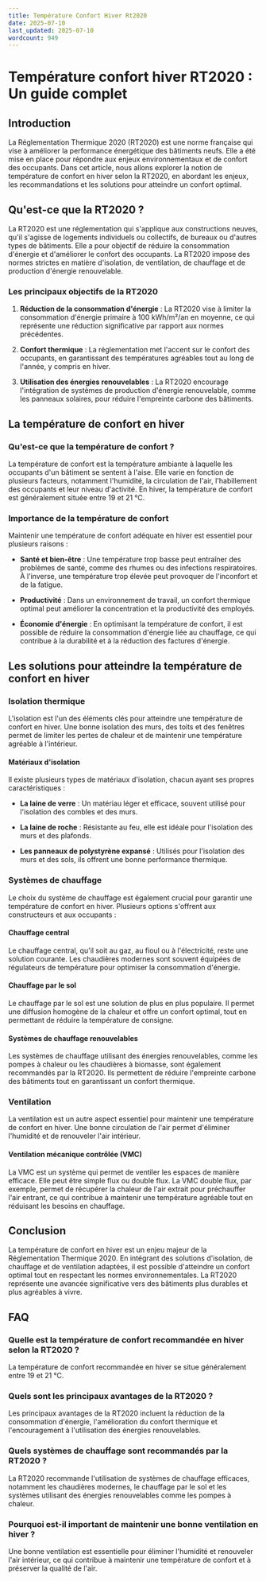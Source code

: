 ```yaml
---
title: Température Confort Hiver Rt2020
date: 2025-07-10
last_updated: 2025-07-10
wordcount: 949
---
```


# Température confort hiver RT2020 : Un guide complet

## Introduction

La Réglementation Thermique 2020 (RT2020) est une norme française qui vise à améliorer la performance énergétique des bâtiments neufs. Elle a été mise en place pour répondre aux enjeux environnementaux et de confort des occupants. Dans cet article, nous allons explorer la notion de température de confort en hiver selon la RT2020, en abordant les enjeux, les recommandations et les solutions pour atteindre un confort optimal.

## Qu'est-ce que la RT2020 ?

La RT2020 est une réglementation qui s'applique aux constructions neuves, qu'il s'agisse de logements individuels ou collectifs, de bureaux ou d'autres types de bâtiments. Elle a pour objectif de réduire la consommation d'énergie et d'améliorer le confort des occupants. La RT2020 impose des normes strictes en matière d'isolation, de ventilation, de chauffage et de production d'énergie renouvelable.

### Les principaux objectifs de la RT2020

1. **Réduction de la consommation d'énergie** : La RT2020 vise à limiter la consommation d'énergie primaire à 100 kWh/m²/an en moyenne, ce qui représente une réduction significative par rapport aux normes précédentes.
   
2. **Confort thermique** : La réglementation met l'accent sur le confort des occupants, en garantissant des températures agréables tout au long de l'année, y compris en hiver.

3. **Utilisation des énergies renouvelables** : La RT2020 encourage l'intégration de systèmes de production d'énergie renouvelable, comme les panneaux solaires, pour réduire l'empreinte carbone des bâtiments.

## La température de confort en hiver

### Qu'est-ce que la température de confort ?

La température de confort est la température ambiante à laquelle les occupants d'un bâtiment se sentent à l'aise. Elle varie en fonction de plusieurs facteurs, notamment l'humidité, la circulation de l'air, l'habillement des occupants et leur niveau d'activité. En hiver, la température de confort est généralement située entre 19 et 21 °C.

### Importance de la température de confort

Maintenir une température de confort adéquate en hiver est essentiel pour plusieurs raisons :

- **Santé et bien-être** : Une température trop basse peut entraîner des problèmes de santé, comme des rhumes ou des infections respiratoires. À l'inverse, une température trop élevée peut provoquer de l'inconfort et de la fatigue.

- **Productivité** : Dans un environnement de travail, un confort thermique optimal peut améliorer la concentration et la productivité des employés.

- **Économie d'énergie** : En optimisant la température de confort, il est possible de réduire la consommation d'énergie liée au chauffage, ce qui contribue à la durabilité et à la réduction des factures d'énergie.

## Les solutions pour atteindre la température de confort en hiver

### Isolation thermique

L'isolation est l'un des éléments clés pour atteindre une température de confort en hiver. Une bonne isolation des murs, des toits et des fenêtres permet de limiter les pertes de chaleur et de maintenir une température agréable à l'intérieur.

#### Matériaux d'isolation

Il existe plusieurs types de matériaux d'isolation, chacun ayant ses propres caractéristiques :

- **La laine de verre** : Un matériau léger et efficace, souvent utilisé pour l'isolation des combles et des murs.

- **La laine de roche** : Résistante au feu, elle est idéale pour l'isolation des murs et des plafonds.

- **Les panneaux de polystyrène expansé** : Utilisés pour l'isolation des murs et des sols, ils offrent une bonne performance thermique.

### Systèmes de chauffage

Le choix du système de chauffage est également crucial pour garantir une température de confort en hiver. Plusieurs options s'offrent aux constructeurs et aux occupants :

#### Chauffage central

Le chauffage central, qu'il soit au gaz, au fioul ou à l'électricité, reste une solution courante. Les chaudières modernes sont souvent équipées de régulateurs de température pour optimiser la consommation d'énergie.

#### Chauffage par le sol

Le chauffage par le sol est une solution de plus en plus populaire. Il permet une diffusion homogène de la chaleur et offre un confort optimal, tout en permettant de réduire la température de consigne.

#### Systèmes de chauffage renouvelables

Les systèmes de chauffage utilisant des énergies renouvelables, comme les pompes à chaleur ou les chaudières à biomasse, sont également recommandés par la RT2020. Ils permettent de réduire l'empreinte carbone des bâtiments tout en garantissant un confort thermique.

### Ventilation

La ventilation est un autre aspect essentiel pour maintenir une température de confort en hiver. Une bonne circulation de l'air permet d'éliminer l'humidité et de renouveler l'air intérieur.

#### Ventilation mécanique contrôlée (VMC)

La VMC est un système qui permet de ventiler les espaces de manière efficace. Elle peut être simple flux ou double flux. La VMC double flux, par exemple, permet de récupérer la chaleur de l'air extrait pour préchauffer l'air entrant, ce qui contribue à maintenir une température agréable tout en réduisant les besoins en chauffage.

## Conclusion

La température de confort en hiver est un enjeu majeur de la Réglementation Thermique 2020. En intégrant des solutions d'isolation, de chauffage et de ventilation adaptées, il est possible d'atteindre un confort optimal tout en respectant les normes environnementales. La RT2020 représente une avancée significative vers des bâtiments plus durables et plus agréables à vivre.

## FAQ

### Quelle est la température de confort recommandée en hiver selon la RT2020 ?

La température de confort recommandée en hiver se situe généralement entre 19 et 21 °C.

### Quels sont les principaux avantages de la RT2020 ?

Les principaux avantages de la RT2020 incluent la réduction de la consommation d'énergie, l'amélioration du confort thermique et l'encouragement à l'utilisation des énergies renouvelables.

### Quels systèmes de chauffage sont recommandés par la RT2020 ?

La RT2020 recommande l'utilisation de systèmes de chauffage efficaces, notamment les chaudières modernes, le chauffage par le sol et les systèmes utilisant des énergies renouvelables comme les pompes à chaleur.

### Pourquoi est-il important de maintenir une bonne ventilation en hiver ?

Une bonne ventilation est essentielle pour éliminer l'humidité et renouveler l'air intérieur, ce qui contribue à maintenir une température de confort et à préserver la qualité de l'air.